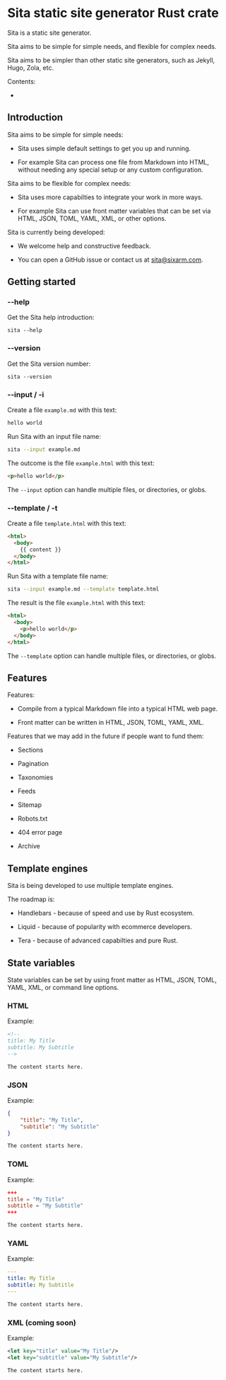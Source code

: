 # Sita static site generator Rust crate

Sita is a static site generator.

Sita aims to be simple for simple needs, and flexible for complex needs.

Sita aims to be simpler than other static site generators, such as Jekyll, Hugo, Zola, etc.

Contents:

* [](#)


## Introduction


Sita aims to be simple for simple needs:

* Sita uses simple default settings to get you up and running.

* For example Sita can process one file from Markdown into HTML,
  without needing any special setup or any custom configuration.

Sita aims to be flexible for complex needs:

* Sita uses more capabilties to integrate your work in more ways.

* For example Sita can use front matter variables that can be set
  via HTML, JSON, TOML, YAML, XML, or other options.

Sita is currently being developed:

* We welcome help and constructive feedback.

* You can open a GitHub issue or contact us at sita@sixarm.com.


## Getting started


### --help

Get the Sita help introduction:

```
sita --help
```


### --version

Get the Sita version number:

```
sita --version
```


### --input / -i


Create a file `example.md` with this text:

```md
hello world
```

Run Sita with an input file name:

```sh
sita --input example.md
```

The outcome is the file `example.html` with this text:

```html
<p>hello world</p>
```

The `--input` option can handle multiple files, or directories, or globs.


### --template / -t

Create a file `template.html` with this text:

```html
<html>
  <body>
    {{ content }}
  </body>
</html>
```

Run Sita with a template file name:

```sh
sita --input example.md --template template.html
```

The result is the file `example.html` with this text:

```html
<html>
  <body>
    <p>hello world</p>
  </body>
</html>
```

The `--template` option can handle multiple files, or directories, or globs.


## Features

Features:

* Compile from a typical Markdown file into a typical HTML web page.

* Front matter can be written in HTML, JSON, TOML, YAML, XML.

Features that we may add in the future if people want to fund them:

* Sections

* Pagination

* Taxonomies

* Feeds

* Sitemap

* Robots.txt

* 404 error page

* Archive


## Template engines

Sita is being developed to use multiple template engines.

The roadmap is:

* Handlebars - because of speed and use by Rust ecosystem.

* Liquid - because of popularity with ecommerce developers.

* Tera - because of advanced capabilties and pure Rust.


## State variables

State variables can be set by using front matter as HTML, JSON, TOML, YAML, XML, or command line options.


### HTML

Example:

```html
<!--
title: My Title
subtitle: My Subtitle
-->
```
```md
The content starts here.
```


### JSON

Example:

```json
{
    "title": "My Title",
    "subtitle": "My Subtitle"
}
```
```md
The content starts here.
```


### TOML

Example:

```toml
+++
title = "My Title"
subtitle = "My Subtitle"
+++
```
```md
The content starts here.
```


### YAML

Example:

```yaml
---
title: My Title
subtitle: My Subtitle
---
```
```md
The content starts here.
```


### XML (coming soon)

Example:

```xml
<let key="title" value="My Title"/>
<let key="subtitle" value="My Subtitle"/>
```
```md
The content starts here.
```
